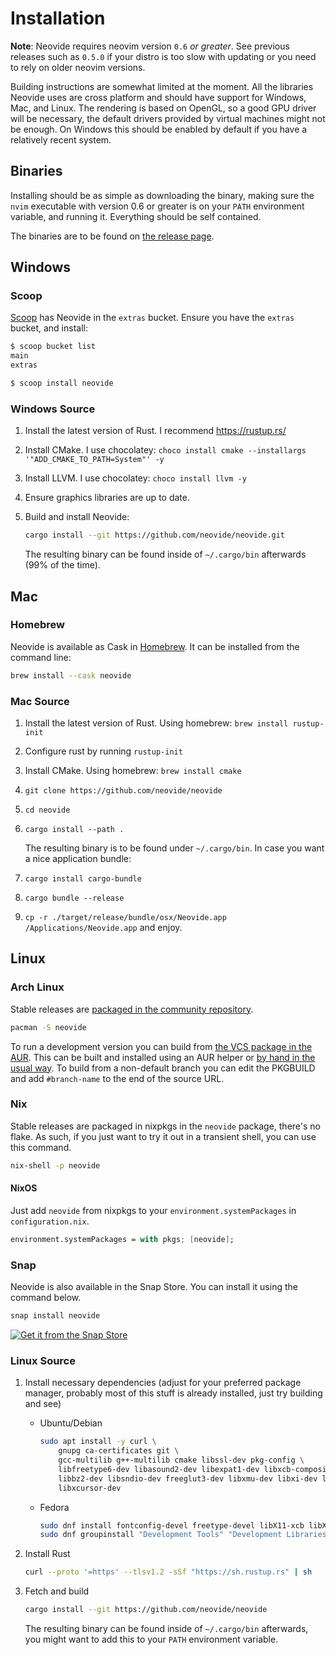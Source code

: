 # Installation

**Note**: Neovide requires neovim version `0.6` _or greater_. See previous releases such as `0.5.0`
if your distro is too slow with updating or you need to rely on older neovim versions.

Building instructions are somewhat limited at the moment. All the libraries Neovide uses are cross
platform and should have support for Windows, Mac, and Linux. The rendering is based on OpenGL, so a
good GPU driver will be necessary, the default drivers provided by virtual machines might not be
enough. On Windows this should be enabled by default if you have a relatively recent system.

## Binaries

Installing should be as simple as downloading the binary, making sure the `nvim` executable with
version 0.6 or greater is on your `PATH` environment variable, and running it. Everything should be
self contained.

The binaries are to be found on
[the release page](https://github.com/neovide/neovide/releases/latest).

## Windows

### Scoop

[Scoop](https://scoop.sh/) has Neovide in the `extras` bucket. Ensure you have the `extras` bucket,
and install:

```sh
$ scoop bucket list
main
extras

$ scoop install neovide
```

### Windows Source

1. Install the latest version of Rust. I recommend <https://rustup.rs/>

2. Install CMake. I use chocolatey:
   `choco install cmake --installargs '"ADD_CMAKE_TO_PATH=System"' -y`

3. Install LLVM. I use chocolatey: `choco install llvm -y`

4. Ensure graphics libraries are up to date.

5. Build and install Neovide:

   ```sh
   cargo install --git https://github.com/neovide/neovide.git
   ```

   The resulting binary can be found inside of `~/.cargo/bin` afterwards (99% of the time).

## Mac

### Homebrew

Neovide is available as Cask in [Homebrew](https://brew.sh). It can be installed from the command
line:

```sh
brew install --cask neovide
```

### Mac Source

1. Install the latest version of Rust. Using homebrew: `brew install rustup-init`

2. Configure rust by running `rustup-init`

3. Install CMake. Using homebrew: `brew install cmake`

4. `git clone https://github.com/neovide/neovide`

5. `cd neovide`

6. `cargo install --path .`

   The resulting binary is to be found under `~/.cargo/bin`. In case you want a nice application
   bundle:

7. `cargo install cargo-bundle`

8. `cargo bundle --release`

9. `cp -r ./target/release/bundle/osx/Neovide.app /Applications/Neovide.app` and enjoy.

## Linux

### Arch Linux

Stable releases are
[packaged in the community repository](https://archlinux.org/packages/community/x86_64/neovide).

```sh
pacman -S neovide
```

To run a development version you can build from
[the VCS package in the AUR](https://aur.archlinux.org/packages/neovide-git). This can be built and
installed using an AUR helper or
[by hand in the usual way](https://wiki.archlinux.org/title/Arch_User_Repository#Installing_and_upgrading_packages).
To build from a non-default branch you can edit the PKGBUILD and add `#branch-name` to the end of
the source URL.

### Nix

Stable releases are packaged in nixpkgs in the `neovide` package, there's no flake. As such, if you
just want to try it out in a transient shell, you can use this command.

```sh
nix-shell -p neovide
```

#### NixOS

Just add `neovide` from nixpkgs to your `environment.systemPackages` in `configuration.nix`.

```nix
environment.systemPackages = with pkgs; [neovide];
```

### Snap

Neovide is also available in the Snap Store. You can install it using the command below.

```sh
snap install neovide
```

[![Get it from the Snap Store](https://snapcraft.io/static/images/badges/en/snap-store-white.svg)](https://snapcraft.io/neovide)

### Linux Source

1. Install necessary dependencies (adjust for your preferred package manager, probably most of this
   stuff is already installed, just try building and see)

   - Ubuntu/Debian

      ```sh
      sudo apt install -y curl \
          gnupg ca-certificates git \
          gcc-multilib g++-multilib cmake libssl-dev pkg-config \
          libfreetype6-dev libasound2-dev libexpat1-dev libxcb-composite0-dev \
          libbz2-dev libsndio-dev freeglut3-dev libxmu-dev libxi-dev libfontconfig1-dev \
          libxcursor-dev
      ```

   - Fedora

      ```sh
      sudo dnf install fontconfig-devel freetype-devel libX11-xcb libX11-devel libstdc++-static libstdc++-devel
      sudo dnf groupinstall "Development Tools" "Development Libraries"
      ```

2. Install Rust

   ```sh
   curl --proto '=https' --tlsv1.2 -sSf "https://sh.rustup.rs" | sh
   ```

3. Fetch and build

   ```sh
   cargo install --git https://github.com/neovide/neovide
   ```

   The resulting binary can be found inside of `~/.cargo/bin` afterwards, you might want to add this
   to your `PATH` environment variable.
